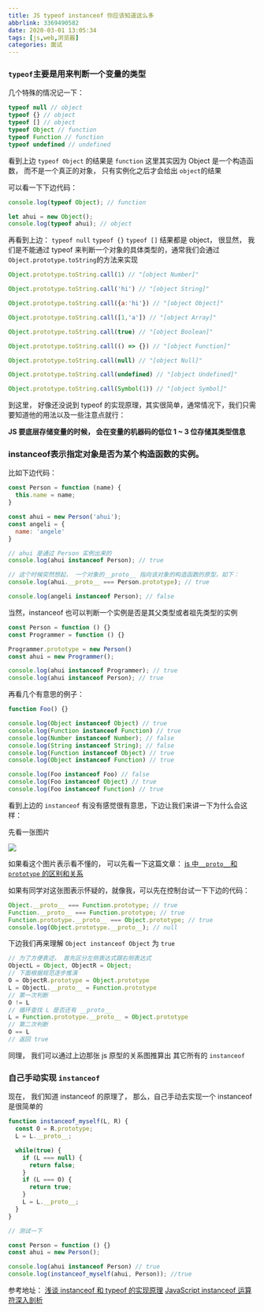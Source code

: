 ```yaml
---
title: JS typeof instanceof 你应该知道这么多
abbrlink: 3369490582
date: 2020-03-01 13:05:34
tags: [js,web,浏览器]
categories: 面试
---
```

### `typeof`主要是用来判断一个变量的类型

<!-- more -->

几个特殊的情况记一下：
```js
typeof null // object
typeof {} // object
typeof [] // object
typeof Object // function
typeof Function // function
typeof undefined // undefined
```
看到上边  `typeof Object` 的结果是 `function` 这里其实因为 Object 是一个构造函数， 而不是一个真正的对象， 只有实例化之后才会给出 `object`的结果

可以看一下下边代码：

```js
console.log(typeof Object); // function

let ahui = new Object();
console.log(typeof ahui); // object
```

再看到上边： `typeof null` `typeof {}` `typeof []` 结果都是 object， 很显然， 我们是不能通过 typeof 来判断一个对象的具体类型的，通常我们会通过 `Object.prototype.toString`的方法来实现

```js
Object.prototype.toString.call(1) // "[object Number]"

Object.prototype.toString.call('hi') // "[object String]"

Object.prototype.toString.call({a:'hi'}) // "[object Object]"

Object.prototype.toString.call([1,'a']) // "[object Array]"

Object.prototype.toString.call(true) // "[object Boolean]"

Object.prototype.toString.call(() => {}) // "[object Function]"

Object.prototype.toString.call(null) // "[object Null]"

Object.prototype.toString.call(undefined) // "[object Undefined]"

Object.prototype.toString.call(Symbol(1)) // "[object Symbol]"
```

到这里， 好像还没说到 typeof 的实现原理，其实很简单，通常情况下，我们只需要知道他的用法以及一些注意点就行：

**JS 要底层存储变量的时候， 会在变量的机器码的低位 1 ~ 3 位存储其类型信息**

### instanceof表示指定对象是否为某个构造函数的实例。

比如下边代码：

```js
const Person = function (name) {
  this.name = name;
}

const ahui = new Person('ahui');
const angeli = {
  name: 'angele'
}

// ahui 是通过 Person 实例出来的
console.log(ahui instanceof Person); // true

// 这个时候突然想起， 一个对象的__proto__ 指向该对象的构造函数的原型，如下：
console.log(ahui.__proto__ === Person.prototype); // true

console.log(angeli instanceof Person); // false
```

当然，instanceof 也可以判断一个实例是否是其父类型或者祖先类型的实例

```js
const Person = function () {}
const Programmer = function () {}

Programmer.prototype = new Person()
const ahui = new Programmer();

console.log(ahui instanceof Programmer); // true
console.log(ahui instanceof Person); // true
```

再看几个有意思的例子：

```js
function Foo() {}

console.log(Object instanceof Object) // true
console.log(Function instanceof Function) // true
console.log(Number instanceof Number); // false 
console.log(String instanceof String); // false 
console.log(Function instanceof Object) // true
console.log(Object instanceof Function) // true

console.log(Foo instanceof Foo) // false
console.log(Foo instanceof Object) // true
console.log(Foo instanceof Function) // true
```

看到上边的 `instanceof` 有没有感觉很有意思，下边让我们来讲一下为什么会这样：

先看一张图片 

<img src="/images/web/js/proto.jpg" align="center" style="margin: 0 auto;">
<pr />

如果看这个图片表示看不懂的， 可以先看一下这篇文章： [js 中`__proto__`和 `prototype` 的区别和关系](/proto.html)

如果有同学对这张图表示怀疑的，就像我，可以先在控制台试一下下边的代码：

```js
Object.__proto__ === Function.prototype; // true
Function.__proto__ === Function.prototype; // true
Function.prototype.__proto__ === Object.prototype; // true
console.log(Object.prototype.__proto__); // null
```

下边我们再来理解 `Object instanceof Object` 为 `true`
```js
// 为了方便表述， 首先区分左侧表达式跟右侧表达式
ObjectL = Object, ObjectR = Object; 
// 下面根据规范逐步推演
O = ObjectR.prototype = Object.prototype 
L = ObjectL.__proto__ = Function.prototype 
// 第一次判断
O != L 
// 循环查找 L 是否还有 __proto__ 
L = Function.prototype.__proto__ = Object.prototype 
// 第二次判断
O == L 
// 返回 true
```
同理， 我们可以通过上边那张 js 原型的关系图推算出 其它所有的 `instanceof` 


### 自己手动实现 `instanceof`

现在， 我们知道 instanceof 的原理了， 那么，自己手动去实现一个 instanceof 是很简单的

```js
function instanceof_myself(L, R) {
  const O = R.prototype;
  L = L.__proto__;

  while(true) {
    if (L === null) {
      return false;
    }
    if (L === O) {
      return true;
    }
    L = L.__proto__;
  }
}

// 测试一下

const Person = function () {}
const ahui = new Person();

console.log(ahui instanceof Person) // true
console.log(instanceof_myself(ahui, Person)); //true

```


参考地址：
[浅谈 instanceof 和 typeof 的实现原理](https://blog.csdn.net/qq_38722097/article/details/80717240)
[JavaScript instanceof 运算符深入剖析](https://www.ibm.com/developerworks/cn/web/1306_jiangjj_jsinstanceof/)
